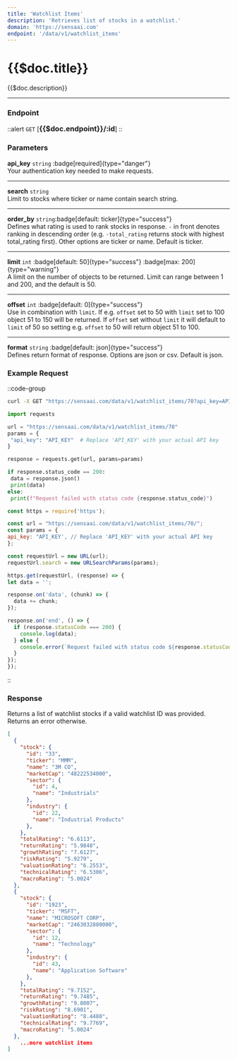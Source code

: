 ```yaml
---
title: 'Watchlist Items'
description: 'Retrieves list of stocks in a watchlist.'
domain: 'https://sensaai.com'
endpoint: '/data/v1/watchlist_items'
---
```


# {{$doc.title}}

{{$doc.description}}

---

### Endpoint

::alert
`GET` [<span style="font-size:1.15em;">**{{$doc.endpoint}}/:id**</span>] 
::

### Parameters

**api_key** `string` :badge[required]{type="danger"}<br style="margin: 0.4em;">
Your authentication key needed to make requests.

---

**search** `string`<br style="margin: 0.4em;">
Limit to stocks where ticker or name contain search string.

---

**order_by** `string`:badge[default: ticker]{type="success"} <br style="margin: 0.4em;"> 
Defines what rating is used to rank stocks in response. `-` in front denotes ranking in descending order (e.g. `-total_rating` returns stock with highest total_rating first).
Other options are ticker or name. Default is ticker.

---

**limit** `int` :badge[default: 50]{type="success"} :badge[max: 200]{type="warning"}<br style="margin: 0.4em;">
A limit on the number of objects to be returned. Limit can range between 1 and 200, and the default is 50. 

---

**offset** `int` :badge[default: 0]{type="success"} <br style="margin: 0.4em;">
Use in combination with `limit`. If e.g. `offset` set to 50 with `limit` set to 100 object 51 to 150 will be returned. If `offset` set without `limit` it will default to `limit` of 50 so setting e.g. `offset` to 50 will return object 51 to 100.

---

**format** `string` :badge[default: json]{type="success"} <br style="margin: 0.4em;">
Defines return format of response. Options are json or csv. Default is json.

### Example Request

::code-group

  ```bash [cURL]
  curl -X GET "https://sensaai.com/data/v1/watchlist_items/70?api_key=API_KEY"
  ```

   ```py [Python]
 import requests

url = "https://sensaai.com/data/v1/watchlist_items/70"
params = {
    "api_key": "API_KEY"  # Replace 'API_KEY' with your actual API key
}

response = requests.get(url, params=params)

if response.status_code == 200:
    data = response.json()
    print(data)
else:
    print(f"Request failed with status code {response.status_code}")
  ```
 
  ```js [JavaScript]
  const https = require('https');

const url = "https://sensaai.com/data/v1/watchlist_items/70/";
const params = {
  api_key: "API_KEY', // Replace 'API_KEY' with your actual API key
};

const requestUrl = new URL(url);
requestUrl.search = new URLSearchParams(params);

https.get(requestUrl, (response) => {
  let data = '';

  response.on('data', (chunk) => {
    data += chunk;
  });

  response.on('end', () => {
    if (response.statusCode === 200) {
      console.log(data);
    } else {
      console.error(`Request failed with status code ${response.statusCode}`);
    }
  });
});
  ```
::

### Response

Returns a list of watchlist stocks if a valid watchlist ID was provided. Returns an error otherwise.

```json
[
  {
    "stock": {
      "id": "33",
      "ticker": "MMM",
      "name": "3M CO",
      "marketCap": "48222534000",
      "sector": {
        "id": 4,
        "name": "Industrials"
      },
      "industry": {
        "id": 22,
        "name": "Industrial Products"
      },
    },
    "totalRating": "6.6113",
    "returnRating": "5.9848",
    "growthRating": "7.6127",
    "riskRating": "5.9279",
    "valuationRating": "6.2553",
    "technicalRating": "6.5306",
    "macroRating": "5.0024"
  },
  {
    "stock": {
      "id": "1923",
      "ticker": "MSFT",
      "name": "MICROSOFT CORP",
      "marketCap": "2463032880000",
      "sector": {
        "id": 12,
        "name": "Technology"
      },
      "industry": {
        "id": 43,
        "name": "Application Software"
      },
    },
    "totalRating": "9.7152",
    "returnRating": "9.7485",
    "growthRating": "9.8007",
    "riskRating": "8.6901",
    "valuationRating": "8.4480",
    "technicalRating": "9.7769",
    "macroRating": "5.0024"
  },
    ...more watchlist items
]
```

